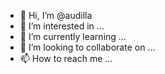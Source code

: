 - 👋 Hi, I’m @audilla
- 👀 I’m interested in ...
- 🌱 I’m currently learning ...
- 💞️ I’m looking to collaborate on ...
- 📫 How to reach me ...

<!---
audilla/audilla is a ✨ special ✨ repository because its `README.md` (this file) appears on your GitHub profile.
You can click the Preview link to take a look at your changes.
--->
